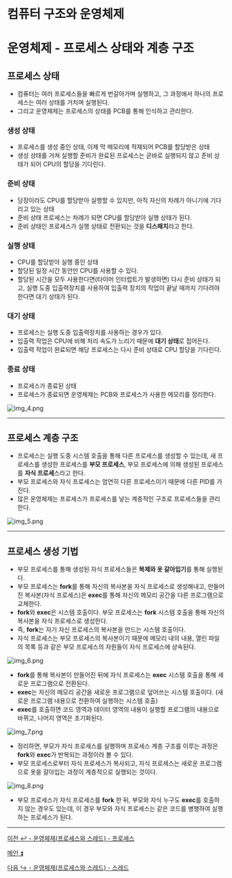 # 컴퓨터 구조와 운영체제

# 운영체제 - 프로세스 상태와 계층 구조

## 프로세스 상태

- 컴퓨터는 여러 프로세스들을 빠르게 번갈아가며 실행하고, 그 과정에서 하나의 프로세스는 여러 상태를 거치며 실행된다.
- 그리고 운영체제는 프로세스의 상태를 PCB를 통해 인식하고 관리한다.

### 생성 상태

- 프로세스를 생성 중인 상태, 이제 막 메모리에 적재되어 PCB를 할당받은 상태
- 생성 상태를 거쳐 실행할 준비가 완료된 프로세스는 곧바로 실행되지 않고 준비 상태가 되어 CPU의 할당을 기다린다.

### 준비 상태

- 당장이라도 CPU를 할당받아 실행할 수 있지만, 아직 자신의 차례가 아니기에 기다리고 있는 상태
- 준비 상태 프로세스는 차례가 되면 CPU를 할당받아 실행 상태가 된다.
- 준비 상태인 프로세스가 실행 상태로 전환되는 것을 **디스패치**라고 한다.

### 실행 상태

- CPU를 할당받아 실행 중인 상태
- 할당된 일정 시간 동안만 CPU를 사용할 수 있다.
- 할당된 시간을 모두 사용한다면(타이머 인터럽트가 발생하면) 다시 준비 상태가 되고, 실행 도중 입출력장치를 사용하여 입출력 장치의 작업이 끝날 때까지 기다려야 한다면 대기 상태가 된다.

### 대기 상태

- 프로세스는 실행 도중 입출력장치를 사용하는 경우가 있다.
- 입출력 작업은 CPU에 비해 처리 속도가 느리기 때문에 **대기 상태**로 접어든다.
- 입출력 작업이 완료되면 해당 프로세스는 다시 준비 상태로 CPU 할당을 기다린다.

### 종료 상태

- 프로세스가 종료된 상태
- 프로세스가 종료되면 운영체제는 PCB와 프로세스가 사용한 메모리를 정리한다.

![img_4.png](image/img_4.png)

---

## 프로세스 계층 구조

- 프로세스는 실행 도중 시스템 호출을 통해 다른 프로세스를 생성할 수 있는데, 새 프로세스를 생성한 프로세스를 **부모 프로세스**, 부모 프로세스에 의해 생성된 프로세스를 **자식 프로세**스라고 한다.
- 부모 프로세스와 자식 프로세스는 엄연히 다른 프로세스이기 때문에 다른 PID를 가진다.
- 많은 운영체제는 프로세스가 프로세스를 낳는 계층적인 구조로 프로세스들을 관리한다.

![img_5.png](image/img_5.png)

---

## 프로세스 생성 기법

- 부모 프로세스를 통해 생성된 자식 프로세스들은 **복제와 옷 갈아입기**를 통해 실행된다.
- 부모 프로세스는 **fork**를 통해 자신의 복사본을 자식 프로세스로 생성해내고, 만들어진 복사본(자식 프로세스)은 **exec**를 통해 자신의 메모리 공간을 다른 프로그램으로 교체한다.
- **fork**와 **exec**은 시스템 호출이다. 부모 프로세스는 **fork** 시스템 호출을 통해 자신의 복사본을 자식 프로세스로 생성한다.
- 즉, **fork**는 자기 자신 프로세스의 복사본을 만드는 시스템 호출이다.
- 자식 프로세스는 부모 프로세스의 복사본이기 때문에 메모리 내의 내용, 열린 파일의 목록 등과 같은 부모 프로세스의 자원들이 자식 프로세스에 상속된다.

![img_6.png](image/img_6.png)

- **fork**를 통해 복사본이 만들어진 뒤에 자식 프로세스는 **exec** 시스템 호출을 통해 새로운 프로그램으로 전환된다.
- **exec**는 자신의 메모리 공간을 새로운 프로그램으로 덮어쓰는 시스템 호출이다. (새로운 프로그램 내용으로 전환하여 실행하는 시스템 호출)
- **exec**를 호출하면 코드 영역과 데이터 영역의 내용이 실행할 프로그램의 내용으로 바뀌고, 나머지 영역은 초기화된다.

![img_7.png](image/img_7.png)

- 정리하면, 부모가 자식 프로세스를 실행하며 프로세스 계층 구조를 이루는 과정은 **fork**와 **exec**가 반복되는 과정이라 볼 수 있다.
- 부모 프로세스로부터 자식 프로세스가 복사되고, 자식 프로세스는 새로운 프로그램으로 옷을 갈아입는 과정이 계층적으로 실행되는 것이다.

![img_8.png](image/img_8.png)

- 부모 프로세스가 자식 프로세스를 **fork** 한 뒤, 부모와 자식 누구도 **exec**를 호출하지 않는 경우도 있는데, 이 경우 부모와 자식 프로세스는 같은 코드를 병행하여 실행하는 프로세스가 된다.

---

[이전 ↩️ - 운영체제(프로세스와 스레드) - 프로세스](https://github.com/genesis12345678/TIL/blob/main/cs/process/Process.md)

[메인 ⏫](https://github.com/genesis12345678/TIL/blob/main/cs/Main.md)

[다음 ↪️ - 운영체제(프로세스와 스레드) - 스레드](https://github.com/genesis12345678/TIL/blob/main/cs/process/Thread.md)